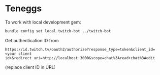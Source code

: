 # Teneggs

To work with local development gem:

```bash
bundle config set local.twitch-bot ../twitch-bot
```

Get authentication ID from

```plain
https://id.twitch.tv/oauth2/authorize?response_type=token&client_id=<your client id>&redirect_uri=http://localhost:3000&scope=chat%3Aread+chat%3Aedit
```

(replace client ID in URL)

